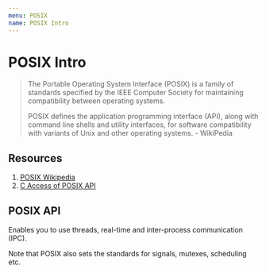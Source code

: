 ```yaml
---
menu: POSIX
name: POSIX Intro
---
```


# POSIX Intro

> The Portable Operating System Interface (POSIX) is a family of standards specified by the IEEE Computer Society for maintaining compatibility between operating systems.
>
> POSIX defines the application programming interface (API), along with command line shells and utility interfaces, for software compatibility with variants of Unix and other operating systems. - WikiPedia

## Resources

1. [POSIX Wikipedia](https://en.wikipedia.org/wiki/POSIX)
2. [C Access of POSIX API](https://bootlin.com/doc/legacy/posix/posix-api.pdf)

## POSIX API

Enables you to use threads, real-time and inter-process communication (IPC).

Note that POSIX also sets the standards for signals, mutexes, scheduling etc.
